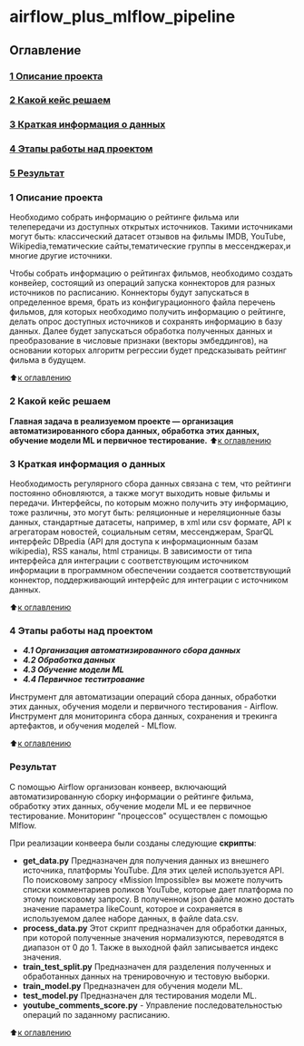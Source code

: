 # airflow_plus_mlflow_pipeline


## Оглавление
### [1 Описание проекта](https://github.com/PismarovMikhail/airflow_plus_mlflow_pipeline/edit/main/README.md)
### [2 Какой кейс решаем](https://github.com/PismarovMikhail/airflow_plus_mlflow_pipeline/edit/main/README.md)
### [3 Краткая информация о данных](https://github.com/PismarovMikhail/airflow_plus_mlflow_pipeline/edit/main/README.md)
### [4 Этапы работы над проектом](https://github.com/PismarovMikhail/airflow_plus_mlflow_pipeline/edit/main/README.md)
### [5 Результат](https://github.com/PismarovMikhail/airflow_plus_mlflow_pipeline/edit/main/README.md)

### 1 Описание проекта
Необходимо собрать информацию о рейтинге фильма или телепередачи из доступных открытых источников. Такими источниками могут быть:
классический датасет отзывов на фильмы IMDB, YouTube, Wikipedia,тематические сайты,тематические группы в мессенджерах,и многие другие источники.

Чтобы собрать информацию о рейтингах фильмов, необходимо создать конвейер, состоящий из операций запуска коннекторов для разных источников по расписанию. Коннекторы будут запускаться в определенное время, брать из конфигурационного файла перечень фильмов, для которых необходимо получить информацию о рейтинге, делать опрос доступных источников и сохранять информацию в базу данных. Далее будет запускаться обработка полученных данных и преобразование в числовые признаки (векторы эмбеддингов), на основании которых алгоритм регрессии будет предсказывать рейтинг фильма в будущем.

:arrow_up:[к оглавлению](https://github.com/PismarovMikhail/airflow_plus_mlflow_pipeline/tree/main/README.md#Оглавление)

### 2 Какой кейс решаем

**Главная задача в реализуемом проекте — организация автоматизированного сбора данных, обработка этих данных, обучение модели ML и первичное тестирование.**
:arrow_up:[к оглавлению](https://github.com/PismarovMikhail/airflow_plus_mlflow_pipeline/tree/main/README.md#Оглавление)

### 3 Краткая информация о данных

Необходимость регулярного сбора данных связана с тем, что рейтинги постоянно обновляются, а также могут выходить новые фильмы и передачи. Интерфейсы, по которым можно получить эту информацию, тоже различны, это могут быть: реляционные и нереляционные базы данных, стандартные датасеты, например, в xml или csv формате, API к агрегаторам новостей, социальным сетям, мессенджерам, SparQL интерфейс DBpedia (API для доступа к информационным базам wikipedia), RSS каналы, html страницы. В зависимости от типа интерфейса для интеграции с соответствующим источником информации в программном обеспечении создается соответствующий коннектор, поддерживающий интерфейс для интеграции с источником данных.

:arrow_up:[к оглавлению](https://github.com/PismarovMikhail/airflow_plus_mlflow_pipeline/tree/main/README.md#Оглавление)

### 4 Этапы работы над проектом

- ***4.1 Организация автоматизированного сбора данных***
- ***4.2 Обработка данных***
- ***4.3 Обучение модели ML***
- ***4.4 Первичное теститрование***

Инструмент для автоматизации операций сбора данных, обработки этих данных, обучения модели и первичного тестирования - Airflow.  Инструмент для мониторинга сбора данных, сохранения и трекинга артефактов, и обучения моделей - MLflow.

:arrow_up:[к оглавлению](https://github.com/PismarovMikhail/airflow_plus_mlflow_pipeline/tree/main/README.md#Оглавление)

### Результат

С помощью Airflow организован конвеер, включающий автоматизированную сборку информации о рейтинге фильма, обработку этих данных, обучение модели ML и ее первичное тестирование. Мониторинг "процессов" осуществлен с помощью Mlflow.

При реализации конвеера были созданы следующие **скрипты**:
- **get_data.py** Предназначен для получения данных из внешнего источника, платформы YouTube. Для этих целей используется API. По поисковому запросу «Mission Impossible» вы можете получить списки комментариев роликов YouTube, которые дает платформа по этому поисковому запросу. В полученном json файле можно достать значение параметра likeCount, которое и сохраняется в используемом далее наборе данных, в файле data.csv.
- **process_data.py** Этот скрипт предназначен для обработки данных, при которой полученные значения нормализуются, переводятся в диапазон от 0 до 1. Также в выходной файл записывается индекс значения.
- **train_test_split.py** Предназначен для разделения полученных и обработанных данных на тренировочную и тестовую выборки.
- **train_model.py** Предназначен для обучения модели ML.
- **test_model.py** Предназначен для тестирования модели ML.
- **youtube_comments_score.py** - Управление последовательностью операций по заданному расписанию.


:arrow_up:[к оглавлению](https://github.com/PismarovMikhail/airflow_plus_mlflow_pipeline/tree/main/README.md#Оглавление)
